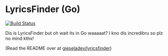 # LyricsFinder (Go)
[![Build Status](https://travis-ci.org/GieselaDev/LyricsFinderGo.svg?branch=master)](https://travis-ci.org/GieselaDev/LyricsFinderGo)

Dis is LyricsFinder but oh wait its in Go waaaaat?
I kno dis incredibru so plz no mind kthx!

(Read the README over at [gieseladev/lyricsfinder](https://github.com/GieselaDev/LyricsFinder))